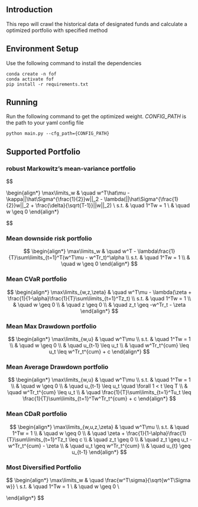 ## Introduction

This repo will crawl the historical data of designated funds and calculate a optimized portfolio with specified method

## Environment Setup

Use the following command to install the dependencies

```
conda create -n fof
conda activate fof
pip install -r requirements.txt
```

## Running
Run the following command to get the optimized weight. *CONFIG_PATH* is the path to your yaml config file

```
python main.py --cfg_path={CONFIG_PATH}
```

## Supported Portfolio

### robust Markowitz’s mean-variance portfolio

$$

\begin{align*}
    \max\limits_w & \quad w^T\hat\mu - \kappa||\hat\Sigma^{\frac{1}{2}}w||_2 - \lambda(||\hat\Sigma^{\frac{1}{2}}w||_2 + \frac{\delta}{\sqrt{T-1}}||w||_2) \\
    s.t. & \quad 1^Tw = 1 \\
    & \quad w \geq 0
\end{align*}

$$

### Mean downside risk portfolio

$$
\begin{align*}
    \max\limits_w & \quad w^T - \lambda\frac{1}{T}\sum\limits_{t=1}^T(w^T\mu - w^Tr_t)^\alpha \\
    s.t. & \quad 1^Tw = 1 \\
    & \quad w \geq 0
\end{align*}
$$

### Mean CVaR portfolio

$$
\begin{align*}
    \max\limits_{w,z,\zeta} & \quad w^T\mu - \lambda(\zeta + \frac{1}{1-\alpha}\frac{1}{T}\sum\limits_{t=1}^Tz_t) \\
    s.t. & \quad 1^Tw = 1 \\
    & \quad w \geq 0 \\
    & \quad z \geq 0 \\
    & \quad z_t \geq -w^Tr_t - \zeta
\end{align*}
$$

### Mean Max Drawdown portfolio

$$
\begin{align*}
    \max\limits_{w,u} & \quad w^T\mu \\
    s.t. & \quad 1^Tw = 1 \\
    & \quad w \geq 0 \\
    & \quad u_{t-1} \leq u_t \\
    & \quad w^Tr_t^{cum} \leq u_t \leq w^Tr_t^{cum} + c
\end{align*}
$$

### Mean Average Drawdown portfolio

$$
\begin{align*}
    \max\limits_{w,u} & \quad w^T\mu \\
    s.t. & \quad 1^Tw = 1 \\
    & \quad w \geq 0 \\
    & \quad u_{t-1} \leq u_t \quad \forall 1 < t \leq T \\
    & \quad w^Tr_t^{cum} \leq u_t \\
    & \quad \frac{1}{T}\sum\limits_{t=1}^Tu_t \leq \frac{1}{T}\sum\limits_{t=1}^Tw^Tr_t^{cum} + c
\end{align*}
$$

### Mean CDaR portfolio

$$
\begin{align*}
    \max\limits_{w,u,z,\zeta} & \quad w^T\mu \\
    s.t. & \quad 1^Tw = 1 \\
    & \quad w \geq 0 \\
    & \quad \zeta + \frac{1}{1-\alpha}\frac{1}{T}\sum\limits_{t=1}^Tz_t \leq c \\
    & \quad z_t \geq 0 \\
    & \quad z_t \geq u_t - w^Tr_t^{cum} - \zeta \\
    & \quad u_t \geq w^Tr_t^{cum} \\
    & \quad u_{t} \geq u_{t-1}
\end{align*}
$$

### Most Diversified Portfolio

$$
\begin{align*}
    \max\limits_w & \quad \frac{w^T\sigma}{\sqrt{w^T\Sigma w}} \\
    s.t. & \quad 1^Tw = 1 \\
    & \quad w \geq 0 \\
    
\end{align*}
$$